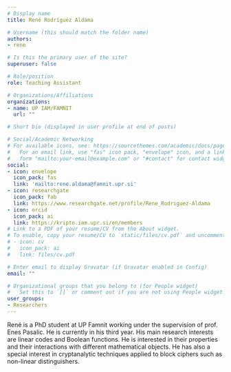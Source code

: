 ```yaml
---
# Display name
title: René Rodríguez Aldama

# Username (this should match the folder name)
authors:
- rene

# Is this the primary user of the site?
superuser: false

# Role/position
role: Teaching Assistant

# Organizations/Affiliations
organizations:
- name: UP IAM/FAMNIT
  url: ""

# Short bio (displayed in user profile at end of posts)

# Social/Academic Networking
# For available icons, see: https://sourcethemes.com/academic/docs/page-builder/#icons
#   For an email link, use "fas" icon pack, "envelope" icon, and a link in the
#   form "mailto:your-email@example.com" or "#contact" for contact widget.
social:
- icon: envelope
  icon_pack: fas
  link: 'mailto:rene.aldama@famnit.upr.si'
- icon: researchgate
  icon_pack: fab
  link: https://www.researchgate.net/profile/Rene_Rodriguez-Aldama
- icon: orcid
  icon_pack: ai
  link: https://kripto.iam.upr.si/en/members
# Link to a PDF of your resume/CV from the About widget.
# To enable, copy your resume/CV to `static/files/cv.pdf` and uncomment the lines below.
# - icon: cv
#   icon_pack: ai
#   link: files/cv.pdf

# Enter email to display Gravatar (if Gravatar enabled in Config)
email: ""

# Organizational groups that you belong to (for People widget)
#   Set this to `[]` or comment out if you are not using People widget.
user_groups:
- Researchers
---
```


René is a PhD student at UP Famnit working under the supervision of prof. Enes Pasalic. He is currently in his third year. His main research interests are linear codes and Boolean functions. He is interested in their properties and their interactions with different mathematical objects. He has also a special interest in cryptanalytic techniques applied to block ciphers such as non-linear distinguishers.  
